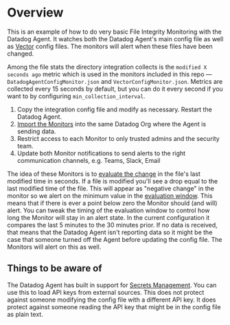 # Overview

This is an example of how to do very basic File Integrity Monitoring with the Datadog Agent. It watches both the Datadog Agent's main config file as well as [Vector](https://vector.dev) config files. The monitors will alert when these files have been changed.

Among the file stats the directory integration collects is the `modified X seconds ago` metric which is used in the monitors included in this repo — `DatadogAgentConfigMonitor.json` and `VectorConfigMonitor.json`. Metrics are collected every 15 seconds by default, but you can do it every second if you want to by configuring `min_collection_interval`.

1. Copy the integration config file and modify as necessary. Restart the Datadog Agent.
2. [Import the Monitors](https://black-mesa.datadoghq.com/monitors#create/import) into the same Datadog Org where the Agent is sending data.
3. Restrict access to each Monitor to only trusted admins and the security team.
4. Update both Monitor notifications to send alerts to the right communication channels, e.g. Teams, Slack, Email

The idea of these Monitors is to [evaluate the change](https://docs.datadoghq.com/monitors/types/metric/?tab=change) in the file's last modified time in seconds. If a file is modified you'll see a drop equal to the last modified time of the file. This will appear as "negative change" in the monitor so we alert on the minimum value in the [evaluation window](https://docs.datadoghq.com/monitors/configuration/?tab=thresholdalert#evaluation-window). This means that if there is ever a point below zero the Monitor should (and will) alert. You can tweak the timing of the evaluation window to control how long the Monitor will stay in an alert state. In the current configuration it compares the last 5 minutes to the 30 minutes prior. If no data is received, that means that the Datadog Agent isn't reporting data so it might be the case that someone turned off the Agent before updating the config file. The Monitors will alert on this as well.

## Things to be aware of

The Datadog Agent has built in support for [Secrets Management](https://docs.datadoghq.com/agent/guide/secrets-management/?tab=linux). You can use this to load API keys from external sources. This does not protect against someone modifying the config file with a different API key. It does protect against someone reading the API key that might be in the config file as plain text.
